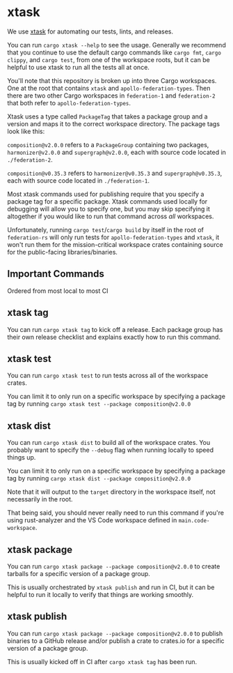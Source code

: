 # xtask

We use [xtask](https://github.com/matklad/cargo-xtask) for automating our tests, lints, and releases.

You can run `cargo xtask --help` to see the usage. Generally we recommend that you continue to use the default cargo commands like `cargo fmt`, `cargo clippy`, and `cargo test`, from one of the workspace roots, but it can be helpful to use xtask to run all the tests all at once.

You'll note that this repository is broken up into three Cargo workspaces. One at the root that contains `xtask` and `apollo-federation-types`. Then there are two other Cargo workspaces in `federation-1` and `federation-2` that both refer to `apollo-federation-types`.

Xtask uses a type called `PackageTag` that takes a package group and a version and maps it to the correct workspace directory. The package tags look like this:

`composition@v2.0.0` refers to a `PackageGroup` containing two packages, `harmonizer@v2.0.0` and `supergraph@v2.0.0`, each with source code located in `./federation-2`.

`composition@v0.35.3` refers to `harmonizer@v0.35.3` and `supergraph@v0.35.3`, each with source code located in `./federation-1`.

Most xtask commands used for publishing require that you specify a package tag for a specific package. Xtask commands used locally for debugging will allow you to specify one, but you may skip specifying it altogether if you would like to run that command across _all_ workspaces.

Unfortunately, running `cargo test`/`cargo build` by itself in the root of `federation-rs` will only run tests for `apollo-federation-types` and `xtask`, it won't run them for the mission-critical workspace crates containing source for the public-facing libraries/binaries.

## Important Commands

Ordered from most local to most CI

## xtask tag

You can run `cargo xtask tag` to kick off a release. Each package group has their own release checklist and explains exactly how to run this command.

## xtask test

You can run `cargo xtask test` to run tests across all of the workspace crates.

You can limit it to only run on a specific workspace by specifying a package tag by running `cargo xtask test --package composition@v2.0.0`

## xtask dist

You can run `cargo xtask dist` to build all of the workspace crates. You probably want to specify the `--debug` flag when running locally to speed things up.

You can limit it to only run on a specific workspace by specifying a package tag by running `cargo xtask dist --package composition@v2.0.0`

Note that it will output to the `target` directory in the workspace itself, not necessarily in the root.

That being said, you should never really need to run this command if you're using rust-analyzer and the VS Code workspace defined in `main.code-workspace`.

## xtask package

You can run `cargo xtask package --package composition@v2.0.0` to create tarballs for a specific version of a package group.

This is usually orchestrated by `xtask publish` and run in CI, but it can be helpful to run it locally to verify that things are working smoothly.

## xtask publish

You can run `cargo xtask package --package composition@v2.0.0` to publish binaries to a GitHub release and/or publish a crate to crates.io for a specific version of a package group.

This is usually kicked off in CI after `cargo xtask tag` has been run.
